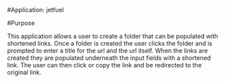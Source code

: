 #Application: jetfuel

#Purpose

This application allows a user to create a folder that can be populated with shortened links. Once a folder is created the user clicks the folder and is prompted to enter a title for the url and the url itself. When the links are created they are populated underneath the input fields with a shortened link. The user can then click or copy the link and be redirected to the original link.
